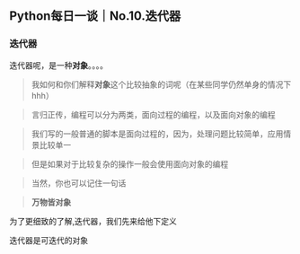 ## Python每日一谈｜No.10.迭代器

### 迭代器

迭代器呢，是一种**对象**。。。。

> 我如何和你们解释**对象**这个比较抽象的词呢（在某些同学仍然单身的情况下hhh）

> 言归正传，编程可以分为两类，面向过程的编程，以及面向对象的编程

> 我们写的一般普通的脚本是面向过程的，因为，处理问题比较简单，应用情景比较单一

> 但是如果对于比较复杂的操作一般会使用面向对象的编程

> 当然，你也可以记住一句话

> **万物皆对象**



为了更细致的了解,迭代器，我们先来给他下定义

迭代器是可迭代的对象




